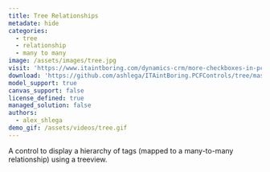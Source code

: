 ```yaml
---
title: Tree Relationships
metadate: hide
categories:
  - tree
  - relationship
  - many to many
image: /assets/images/tree.jpg
visit: 'https://www.itaintboring.com/dynamics-crm/more-checkboxes-in-pcf-as-a-treeview-this-time/'
download: 'https://github.com/ashlega/ITAintBoring.PCFControls/tree/master/Controls/TreeRelationships'
model_support: true
canvas_support: false
license_defined: true
managed_solution: false
authors:
  - alex_shlega
demo_gif: /assets/videos/tree.gif
---
```


A control to display a hierarchy of tags (mapped to a many-to-many relationship) using a treeview.
